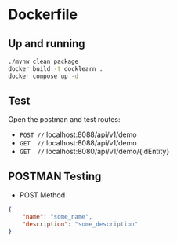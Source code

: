 # Dockerfile


## Up and running
```bash
./mvnw clean package
docker build -t docklearn .
docker compose up -d
```

## Test
Open the postman and test routes:
* `POST //` localhost:8088/api/v1/demo
* `GET  //` localhost:8088/api/v1/demo
* `GET  //` localhost:8080/api/v1/demo/{idEntity}

## POSTMAN Testing
* POST Method
```JSON
{
    "name": "some_name",
    "description": "some_description"
}
```